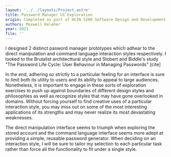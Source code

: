 ```yaml
---
layout: '../../layouts/Project.astro'
title: Password Manager UI Exploration
origin: Completed as part of HCIN 5200 Software Design and Development
authors: Maxwell Keleher
year: 2021
file: ''
---
```

I designed 2 distinct pasword manager prototypes which adhear to the direct manipulation and command language interaction styles respectively. I looked to the Brutalist architecttural style and Stobert and Biddle's study \"The Password Life Cycle: User Behaviour in Managing Passwords\" \[cite\]

In the end, adhering so strictly to a particular feeling for an interface is sure to limit both its utility to users and its ability to appeal to large audiences. Nonetheless, it is important to engage in these sorts of exploration exercises to push up against boundaries of different design styles and philosophies as well as recognize styles that may have gone overlooked in domains. Without forcing yourself to find creative uses of a particular interaction style, you may miss out on some of the most interesting applications of its strengths and may never realize its most devastating weaknesses. 

The direct manipulation interface seems to triumph when exploring the stored account and the command language interface seems more adept at providing a simple, reusable password generator. When deciding on an interaction style, I will be sure to tailor my selection to each particular task rather than force all the functionality to fit under a single style. 